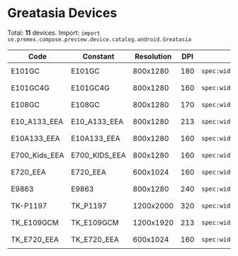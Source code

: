# Greatasia Devices

Total: **11** devices. Import: `import se.premex.compose.preview.device.catalog.android.Greatasia`

| Code | Constant | Resolution | DPI | Compose Spec | Preview Usage |
|------|----------|------------|-----|-------------|---------------|
| E101GC | E101GC | 800x1280 | 180 | `spec:width=800px,height=1280px,dpi=180` | `@Preview(device = Greatasia.E101GC)` |
| E101GC4G | E101GC4G | 800x1280 | 160 | `spec:width=800px,height=1280px,dpi=160` | `@Preview(device = Greatasia.E101GC4G)` |
| E108GC | E108GC | 800x1280 | 170 | `spec:width=800px,height=1280px,dpi=170` | `@Preview(device = Greatasia.E108GC)` |
| E10_A133_EEA | E10_A133_EEA | 800x1280 | 213 | `spec:width=800px,height=1280px,dpi=213` | `@Preview(device = Greatasia.E10_A133_EEA)` |
| E10A133_EEA | E10A133_EEA | 800x1280 | 160 | `spec:width=800px,height=1280px,dpi=160` | `@Preview(device = Greatasia.E10A133_EEA)` |
| E700_Kids_EEA | E700_KIDS_EEA | 800x1280 | 160 | `spec:width=800px,height=1280px,dpi=160` | `@Preview(device = Greatasia.E700_KIDS_EEA)` |
| E720_EEA | E720_EEA | 600x1024 | 160 | `spec:width=600px,height=1024px,dpi=160` | `@Preview(device = Greatasia.E720_EEA)` |
| E9863 | E9863 | 800x1280 | 240 | `spec:width=800px,height=1280px,dpi=240` | `@Preview(device = Greatasia.E9863)` |
| TK-P1197 | TK_P1197 | 1200x2000 | 320 | `spec:width=1200px,height=2000px,dpi=320` | `@Preview(device = Greatasia.TK_P1197)` |
| TK_E109GCM | TK_E109GCM | 1200x1920 | 213 | `spec:width=1200px,height=1920px,dpi=213` | `@Preview(device = Greatasia.TK_E109GCM)` |
| TK_E720_EEA | TK_E720_EEA | 600x1024 | 160 | `spec:width=600px,height=1024px,dpi=160` | `@Preview(device = Greatasia.TK_E720_EEA)` |

<!-- Generated automatically. Do not edit manually. -->
